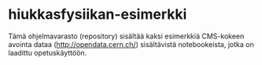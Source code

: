 # hiukkasfysiikan-esimerkki
Tämä ohjelmavarasto (repository) sisältää kaksi esimerkkiä CMS-kokeen avointa dataa (http://opendata.cern.ch/) sisältävistä notebookeista, jotka on laadittu opetuskäyttöön.
